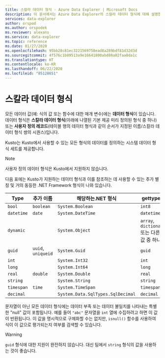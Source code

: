 ```yaml
---
title: 스칼라 데이터 형식 - Azure Data Explorer | Microsoft Docs
description: 이 문서에서는 Azure Data Explorer의 스칼라 데이터 형식에 대해 설명합니다.
services: data-explorer
author: orspod
ms.author: orspodek
ms.reviewer: alexans
ms.service: data-explorer
ms.topic: reference
ms.date: 01/27/2020
ms.openlocfilehash: 95bb28c81ec3221569758ead8a289bdf81d32d3d
ms.sourcegitcommit: 4f576c1b89513a9e16641800abd80a02faa0da1c
ms.translationtype: HT
ms.contentlocale: ko-KR
ms.lasthandoff: 06/22/2020
ms.locfileid: "85128651"
---
```

# <a name="scalar-data-types"></a>스칼라 데이터 형식

모든 데이터 값(예: 식의 값 또는 함수에 대한 매개 변수)에는 **데이터 형식**이 있습니다. 데이터 형식은 **스칼라 데이터 형식**(아래에 나열된 기본 제공 미리 정의된 형식 중 하나) 또는 **사용자 정의 레코드**(테이블 행의 데이터 형식과 같이 순서가 지정된 이름/스칼라 데이터 형식 쌍의 시퀀스)입니다.

Kusto는 Kusto에서 사용할 수 있는 모든 형식의 데이터를 정의하는 시스템 데이터 형식 세트를 제공합니다.

> [!NOTE]
> 사용자 정의 데이터 형식은 Kusto에서 지원하지 않습니다.

다음 표에는 Kusto가 지원하는 데이터 형식과 이를 참조하는 데 사용할 수 있는 추가 별칭 및 거의 동등한 .NET Framework 형식이 나와 있습니다.

| Type       | 추가 이름   | 해당하는.NET 형식              | gettype()   |
| ---------- | -------------------- | --------------------------------- | ----------- |
| `bool`     | `boolean`            | `System.Boolean`                  | `int8`      |
| `datetime` | `date`               | `System.DateTime`                 | `datetime`  |
| `dynamic`  |                      | `System.Object`                   | `array`, `dictionary` 또는 다른 값 중 하나 |
| `guid`     | `uuid`, `uniqueid`   | `System.Guid`                     | `guid`      |
| `int`      |                      | `System.Int32`                    | `int`       |
| `long`     |                      | `System.Int64`                    | `long`      |
| `real`     | `double`             | `System.Double`                   | `real`      |
| `string`   |                      | `System.String`                   | `string`    |
| `timespan` | `time`               | `System.TimeSpan`                 | `timespan`  |
| `decimal`  |                      | `System.Data.SqlTypes.SqlDecimal` | `decimal`   |

문자열이 아닌 모든 데이터 형식에는 데이터 부족 또는 데이터 불일치를 나타내는 특별한 "null" 값이 포함됩니다. 예를 들어 `"abc"` 문자열을 `int` 열에 수집하려고 하면 이 값이 반환됩니다.
이 값을 명시적으로 구체화할 수는 없지만, `isnull()` 함수를 사용하여 식이 이 값으로 평가되는지 여부를 검색할 수 있습니다.

> [!WARNING]
> `guid` 형식에 대한 지원이 완전하지 않습니다.
> 대신 팀에서 `string` 형식의 값을 사용하는 것이 좋습니다.
